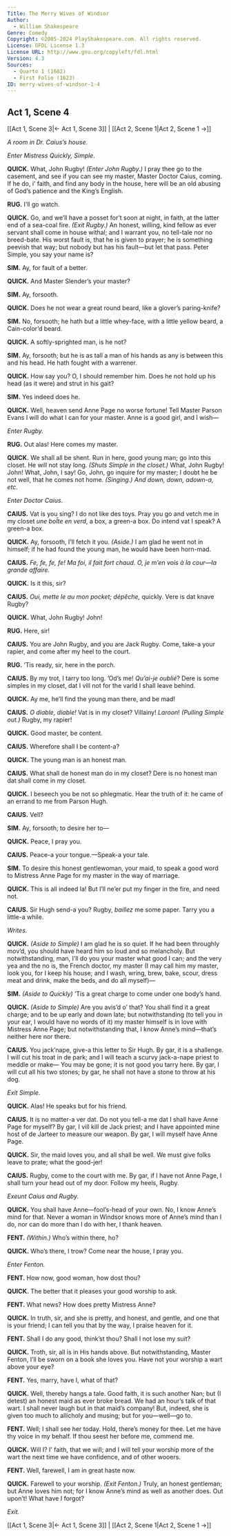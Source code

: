 ```yaml
---
Title: The Merry Wives of Windsor
Author: 
  - William Shakespeare
Genre: Comedy
Copyright: ©2005-2024 PlayShakespeare.com. All rights reserved.
License: GFDL License 1.3
License URL: http://www.gnu.org/copyleft/fdl.html
Version: 4.3
Sources:
  - Quarto 1 (1602)
  - First Folio (1623)
ID: merry-wives-of-windsor-1-4
---
```


## Act 1, Scene 4
[[Act 1, Scene 3|← Act 1, Scene 3]] | [[Act 2, Scene 1|Act 2, Scene 1 →]]

*A room in Dr. Caius’s house.*

*Enter Mistress Quickly, Simple.*

**QUICK.**
What, John Rugby!
*(Enter John Rugby.)*
I pray thee go to the casement, and see if you can see my master, Master Doctor Caius, coming. If he do, i’ faith, and find any body in the house, here will be an old abusing of God’s patience and the King’s English.

**RUG.**
I’ll go watch.

**QUICK.**
Go, and we’ll have a posset for’t soon at night, in faith, at the latter end of a sea-coal fire.
*(Exit Rugby.)*
An honest, willing, kind fellow as ever servant shall come in house withal; and I warrant you, no tell-tale nor no breed-bate. His worst fault is, that he is given to prayer; he is something peevish that way; but nobody but has his fault—but let that pass. Peter Simple, you say your name is?

**SIM.**
Ay, for fault of a better.

**QUICK.**
And Master Slender’s your master?

**SIM.**
Ay, forsooth.

**QUICK.**
Does he not wear a great round beard, like a glover’s paring-knife?

**SIM.**
No, forsooth; he hath but a little whey-face, with a little yellow beard, a Cain-color’d beard.

**QUICK.**
A softly-sprighted man, is he not?

**SIM.**
Ay, forsooth; but he is as tall a man of his hands as any is between this and his head. He hath fought with a warrener.

**QUICK.**
How say you? O, I should remember him. Does he not hold up his head (as it were) and strut in his gait?

**SIM.**
Yes indeed does he.

**QUICK.**
Well, heaven send Anne Page no worse fortune! Tell Master Parson Evans I will do what I can for your master. Anne is a good girl, and I wish⁠—

*Enter Rugby.*

**RUG.**
Out alas! Here comes my master.

**QUICK.**
We shall all be shent. Run in here, good young man; go into this closet. He will not stay long.
*(Shuts Simple in the closet.)*
What, John Rugby! John! What, John, I say! Go, John, go inquire for my master; I doubt he be not well, that he comes not home.
*(Singing.)*
*And down, down, adown-a, etc.*

*Enter Doctor Caius.*

**CAIUS.**
Vat is you sing? I do not like des toys. Pray you go and vetch me in my closet *une boÎte en verd*, a box, a green-a box. Do intend vat I speak? A green-a box.

**QUICK.**
Ay, forsooth, I’ll fetch it you.
*(Aside.)*
I am glad he went not in himself; if he had found the young man, he would have been horn-mad.

**CAIUS.**
*Fe, fe, fe, fe! Ma foi, il fait fort chaud. O, je m’en vois à la cour—la grande affaire.*

**QUICK.**
Is it this, sir?

**CAIUS.**
*Oui, mette le au mon pocket; dépêche,* quickly. Vere is dat knave Rugby?

**QUICK.**
What, John Rugby! John!

**RUG.**
Here, sir!

**CAIUS.**
You are John Rugby, and you are Jack Rugby. Come, take-a your rapier, and come after my heel to the court.

**RUG.**
’Tis ready, sir, here in the porch.

**CAIUS.**
By my trot, I tarry too long. ’Od’s me! *Qu’ai-je oublié*? Dere is some simples in my closet, dat I vill not for the varld I shall leave behind.

**QUICK.**
Ay me, he’ll find the young man there, and be mad!

**CAIUS.**
*O diable, diable!* Vat is in my closet? Villainy! *Laroon*!
*(Pulling Simple out.)*
Rugby, my rapier!

**QUICK.**
Good master, be content.

**CAIUS.**
Wherefore shall I be content-a?

**QUICK.**
The young man is an honest man.

**CAIUS.**
What shall de honest man do in my closet? Dere is no honest man dat shall come in my closet.

**QUICK.**
I beseech you be not so phlegmatic. Hear the truth of it: he came of an errand to me from Parson Hugh.

**CAIUS.**
Vell?

**SIM.**
Ay, forsooth; to desire her to⁠—

**QUICK.**
Peace, I pray you.

**CAIUS.**
Peace-a your tongue.—Speak-a your tale.

**SIM.**
To desire this honest gentlewoman, your maid, to speak a good word to Mistress Anne Page for my master in the way of marriage.

**QUICK.**
This is all indeed la! But I’ll ne’er put my finger in the fire, and need not.

**CAIUS.**
Sir Hugh send-a you? Rugby, *baillez* me some paper. Tarry you a little-a while.

*Writes.*

**QUICK.**
*(Aside to Simple)*
I am glad he is so quiet. If he had been throughly mov’d, you should have heard him so loud and so melancholy. But notwithstanding, man, I’ll do you your master what good I can; and the very yea and the no is, the French doctor, my master (I may call him my master, look you, for I keep his house; and I wash, wring, brew, bake, scour, dress meat and drink, make the beds, and do all myself)⁠—

**SIM.**
*(Aside to Quickly)*
’Tis a great charge to come under one body’s hand.

**QUICK.**
*(Aside to Simple)*
Are you avis’d o’ that? You shall find it a great charge; and to be up early and down late; but notwithstanding (to tell you in your ear, I would have no words of it) my master himself is in love with Mistress Anne Page; but notwithstanding that, I know Anne’s mind—that’s neither here nor there.

**CAIUS.**
You jack’nape, give-a this letter to Sir Hugh. By gar, it is a shallenge. I will cut his troat in de park; and I will teach a scurvy jack-a-nape priest to meddle or make— You may be gone; it is not good you tarry here. By gar, I will cut all his two stones; by gar, he shall not have a stone to throw at his dog.

*Exit Simple.*

**QUICK.**
Alas! He speaks but for his friend.

**CAIUS.**
It is no matter-a ver dat. Do not you tell-a me dat I shall have Anne Page for myself? By gar, I vill kill de Jack priest; and I have appointed mine host of de Jarteer to measure our weapon. By gar, I will myself have Anne Page.

**QUICK.**
Sir, the maid loves you, and all shall be well. We must give folks leave to prate; what the good-jer!

**CAIUS.**
Rugby, come to the court with me. By gar, if I have not Anne Page, I shall turn your head out of my door. Follow my heels, Rugby.

*Exeunt Caius and Rugby.*

**QUICK.**
You shall have Anne—fool’s-head of your own. No, I know Anne’s mind for that. Never a woman in Windsor knows more of Anne’s mind than I do, nor can do more than I do with her, I thank heaven.

**FENT.**
*(Within.)*
Who’s within there, ho?

**QUICK.**
Who’s there, I trow? Come near the house, I pray you.

*Enter Fenton.*

**FENT.**
How now, good woman, how dost thou?

**QUICK.**
The better that it pleases your good worship to ask.

**FENT.**
What news? How does pretty Mistress Anne?

**QUICK.**
In truth, sir, and she is pretty, and honest, and gentle, and one that is your friend; I can tell you that by the way, I praise heaven for it.

**FENT.**
Shall I do any good, think’st thou? Shall I not lose my suit?

**QUICK.**
Troth, sir, all is in His hands above. But notwithstanding, Master Fenton, I’ll be sworn on a book she loves you. Have not your worship a wart above your eye?

**FENT.**
Yes, marry, have I, what of that?

**QUICK.**
Well, thereby hangs a tale. Good faith, it is such another Nan; but (I detest) an honest maid as ever broke bread. We had an hour’s talk of that wart. I shall never laugh but in that maid’s company! But, indeed, she is given too much to allicholy and musing; but for you—well—go to.

**FENT.**
Well; I shall see her today. Hold, there’s money for thee. Let me have thy voice in my behalf. If thou seest her before me, commend me.

**QUICK.**
Will I? I’ faith, that we will; and I will tell your worship more of the wart the next time we have confidence, and of other wooers.

**FENT.**
Well, farewell, I am in great haste now.

**QUICK.**
Farewell to your worship.
*(Exit Fenton.)*
Truly, an honest gentleman; but Anne loves him not; for I know Anne’s mind as well as another does. Out upon’t! What have I forgot?

*Exit.*

[[Act 1, Scene 3|← Act 1, Scene 3]] | [[Act 2, Scene 1|Act 2, Scene 1 →]]